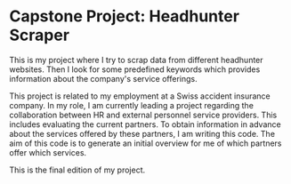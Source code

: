 # Capstone Project: Headhunter Scraper

This is my project where I try to scrap data from different headhunter websites. Then I look for some predefined keywords which provides information about the company's service offerings.

This project is related to my employment at a Swiss accident insurance company. In my role, I am currently leading a project regarding the collaboration between HR and external personnel service providers. This includes evaluating the current partners. To obtain information in advance about the services offered by these partners, I am writing this code.  The aim of this code is to generate an initial overview for me of which partners offer which services.

This is the final edition of my project. 
